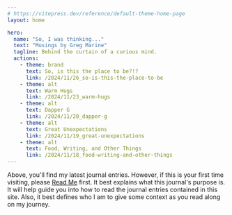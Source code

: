 ```yaml
---
# https://vitepress.dev/reference/default-theme-home-page
layout: home

hero:
  name: "So, I was thinking..."
  text: "Musings by Greg Marine"
  tagline: Behind the curtain of a curious mind.
  actions:
    - theme: brand
      text: So, is this the place to be?!?
      link: /2024/11/26_so-is-this-the-place-to-be
    - theme: alt
      text: Warm Hugs
      link: /2024/11/23_warm-hugs
    - theme: alt
      text: Dapper G
      link: /2024/11/20_dapper-g
    - theme: alt
      text: Great Unexpectations
      link: /2024/11/19_great-unexpectations
    - theme: alt
      text: Food, Writing, and Other Things
      link: /2024/11/18_food-writing-and-other-things
---
```


Above, you'll find my latest journal entries. However, if this is your first time visiting, please [Read Me](read-me) first. It best explains what this journal's purpose is. It will help guide you into how to read the journal entries contained in this site. Also, it best defines who I am to give some context as you read along on my journey.